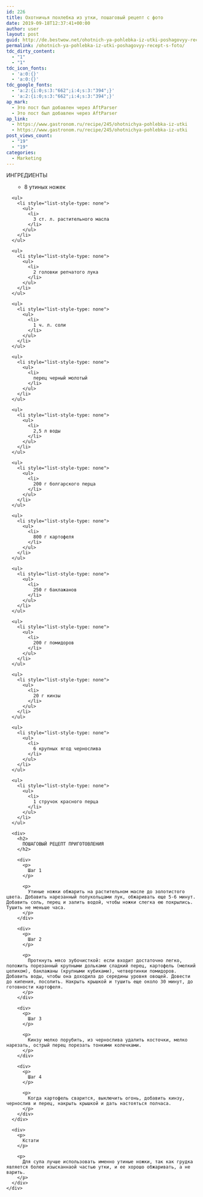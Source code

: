```yaml
---
id: 226
title: Охотничья похлебка из утки, пошаговый рецепт с фото
date: 2019-09-18T12:37:41+00:00
author: user
layout: post
guid: http://de.bestwow.net/ohotnich-ya-pohlebka-iz-utki-poshagovyy-recept-s-foto/
permalink: /ohotnich-ya-pohlebka-iz-utki-poshagovyy-recept-s-foto/
tdc_dirty_content:
  - "1"
  - "1"
tdc_icon_fonts:
  - 'a:0:{}'
  - 'a:0:{}'
tdc_google_fonts:
  - 'a:2:{i:0;s:3:"662";i:4;s:3:"394";}'
  - 'a:2:{i:0;s:3:"662";i:4;s:3:"394";}'
ap_mark:
  - Это пост был добавлен через AftParser
  - Это пост был добавлен через AftParser
ap_link:
  - https://www.gastronom.ru/recipe/245/ohotnichya-pohlebka-iz-utki
  - https://www.gastronom.ru/recipe/245/ohotnichya-pohlebka-iz-utki
post_views_count:
  - "19"
  - "19"
categories:
  - Marketing
---
```

ИНГРЕДИЕНТЫ

<div>
  <section> 
  
  <div>
    <div>
      <ul>
        <li style="list-style-type: none">
          <ul>
            <li>
              8 утиных ножек
            </li>
          </ul>
        </li>
      </ul>
      
      <ul>
        <li style="list-style-type: none">
          <ul>
            <li>
              3 ст. л. растительного масла
            </li>
          </ul>
        </li>
      </ul>
      
      <ul>
        <li style="list-style-type: none">
          <ul>
            <li>
              2 головки репчатого лука
            </li>
          </ul>
        </li>
      </ul>
      
      <ul>
        <li style="list-style-type: none">
          <ul>
            <li>
              1 ч. л. соли
            </li>
          </ul>
        </li>
      </ul>
      
      <ul>
        <li style="list-style-type: none">
          <ul>
            <li>
              перец черный молотый
            </li>
          </ul>
        </li>
      </ul>
      
      <ul>
        <li style="list-style-type: none">
          <ul>
            <li>
              2,5 л воды
            </li>
          </ul>
        </li>
      </ul>
      
      <ul>
        <li style="list-style-type: none">
          <ul>
            <li>
              200 г болгарского перца
            </li>
          </ul>
        </li>
      </ul>
      
      <ul>
        <li style="list-style-type: none">
          <ul>
            <li>
              800 г картофеля
            </li>
          </ul>
        </li>
      </ul>
      
      <ul>
        <li style="list-style-type: none">
          <ul>
            <li>
              250 г баклажанов
            </li>
          </ul>
        </li>
      </ul>
      
      <ul>
        <li style="list-style-type: none">
          <ul>
            <li>
              200 г помидоров
            </li>
          </ul>
        </li>
      </ul>
      
      <ul>
        <li style="list-style-type: none">
          <ul>
            <li>
              20 г кинзы
            </li>
          </ul>
        </li>
      </ul>
      
      <ul>
        <li style="list-style-type: none">
          <ul>
            <li>
              6 крупных ягод чернослива
            </li>
          </ul>
        </li>
      </ul>
      
      <ul>
        <li style="list-style-type: none">
          <ul>
            <li>
              1 стручок красного перца
            </li>
          </ul>
        </li>
      </ul>
      
      <div>
        <h2>
          ПОШАГОВЫЙ РЕЦЕПТ ПРИГОТОВЛЕНИЯ
        </h2>
        
        <div>
          <p>
            Шаг 1
          </p>
          
          <p>
            Утиные ножки обжарить на растительном масле до золотистого цвета. Добавить нарезанный полукольцами лук, обжаривать еще 5-6 минут. Добавить соль, перец и залить водой, чтобы ножки слегка ею покрылись. Тушить не меньше часа.
          </p>
        </div>
        
        <div>
          <p>
            Шаг 2
          </p>
          
          <p>
            Проткнуть мясо зубочисткой: если входит достаточно легко, положить порезанный крупными дольками сладкий перец, картофель (мелкий целиком), баклажаны (крупными кубиками), четвертинки помидоров. Добавить воды, чтобы она доходила до середины уровня овощей. Довести до кипения, посолить. Накрыть крышкой и тушить еще около 30 минут, до готовности картофеля.
          </p>
        </div>
        
        <div>
          <p>
            Шаг 3
          </p>
          
          <p>
            Кинзу мелко порубить, из чернослива удалить косточки, мелко нарезать, острый перец порезать тонкими колечками.
          </p>
        </div>
        
        <div>
          <p>
            Шаг 4
          </p>
          
          <p>
            Когда картофель сварится, выключить огонь, добавить кинзу, чернослив и перец, накрыть крышкой и дать настояться полчаса.
          </p>
        </div>
      </div>
      
      <div>
        <p>
          Кстати
        </p>
        
        <p>
          Для супа лучше использовать именно утиные ножки, так как грудка является более изысканнаой частью утки, и ее хорошо обжаривать, а не варить.
        </p>
      </div>
    </div>
  </div></section>
</div>